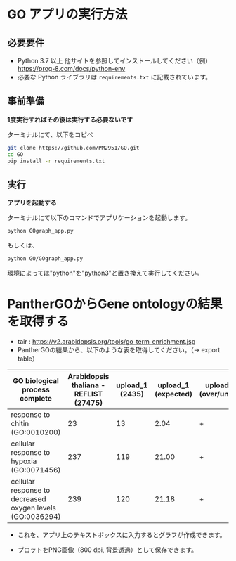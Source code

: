 # GO アプリの実行方法

## 必要要件

- Python 3.7 以上 他サイトを参照してインストールしてください（例）https://prog-8.com/docs/python-env
- 必要な Python ライブラリは `requirements.txt` に記載されています。

## 事前準備

**1度実行すればその後は実行する必要ないです**

   ターミナルにて、以下をコピペ

   ```bash
   git clone https://github.com/PM2951/GO.git
   cd GO
   pip install -r requirements.txt
   ```

## 実行

**アプリを起動する**

   ターミナルにて以下のコマンドでアプリケーションを起動します。

   ```bash
   python GOgraph_app.py
   ```

   もしくは、
   
   ```bash
   python GO/GOgraph_app.py
   ```

   環境によっては"python"を"python3"と置き換えて実行してください。
   
# PantherGOからGene ontologyの結果を取得する

   - tair : https://v2.arabidopsis.org/tools/go_term_enrichment.jsp
   - PantherGOの結果から、以下のような表を取得してください。（→ export table）

| GO biological process complete                      | Arabidopsis thaliana - REFLIST (27475) | upload_1 (2435) | upload_1 (expected)| upload_1 (over/under) | upload_1 (fold Enrichment) | upload_1 (P-value) |
|-----------------------------------------------------|-----------------------------------------|------------------|----------------------|------------------------|----------------------------|---------------------|
| response to chitin (GO:0010200)                    | 23                                      | 13               | 2.04              | +                      | 6.38                       | 2.73E-05           |
| cellular response to hypoxia (GO:0071456)          | 237                                     | 119              | 21.00              | +                      | 5.67                       | 3.95E-58           |
| cellular response to decreased oxygen levels (GO:0036294) | 239                                     | 120              | 21.18              | +                      | 5.67                       | 1.22E-58           |


   - これを、アプリ上のテキストボックスに入力するとグラフが作成できます。

   - プロットをPNG画像（800 dpi, 背景透過）として保存できます。

